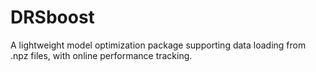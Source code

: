 # DRSboost

A lightweight model optimization package supporting data loading from .npz files, with online performance tracking.
